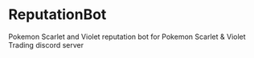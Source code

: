 # ReputationBot
Pokemon Scarlet and Violet reputation bot for Pokemon Scarlet &amp; Violet Trading discord server
